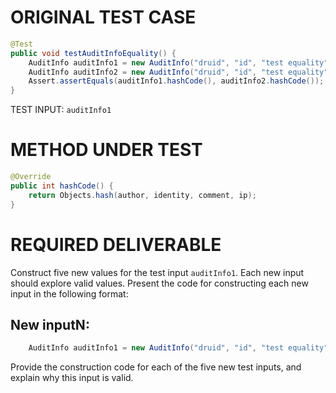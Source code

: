 # ORIGINAL TEST CASE
```java
@Test
public void testAuditInfoEquality() {
    AuditInfo auditInfo1 = new AuditInfo("druid", "id", "test equality", "127.0.0.1");
    AuditInfo auditInfo2 = new AuditInfo("druid", "id", "test equality", "127.0.0.1");
    Assert.assertEquals(auditInfo1.hashCode(), auditInfo2.hashCode());
}

```
TEST INPUT: `auditInfo1`


# METHOD UNDER TEST
```java
@Override
public int hashCode() {
    return Objects.hash(author, identity, comment, ip);
}

```


# REQUIRED DELIVERABLE
Construct five new values for the test input `auditInfo1`. Each new input should explore valid values. Present the code for constructing each new input in the following format:
## New inputN:
```java
    AuditInfo auditInfo1 = new AuditInfo("druid", "id", "test equality", "127.0.0.1");
```

Provide the construction code for each of the five new test inputs, and explain why this input is valid. 